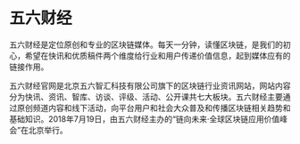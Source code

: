 # 五六财经

五六财经是定位原创和专业的区块链媒体。每天一分钟，读懂区块链，是我们的初心，希望在快讯和优质稿件两个维度给行业和用户传递价值信息，起到媒体应有的链接作用。

五六财经官网是北京五六智汇科技有限公司旗下的区块链行业资讯网站，网站内容分为快讯、资讯、智库、访谈、评级、活动、公开课共七大板块。五六财经主要通过原创频道内容和线下活动，向平台用户和社会大众普及和传播区块链相关趋势和基础知识。2018年7月19日，由五六财经主办的“链向未来·全球区块链应用价值峰会”在北京举行。
